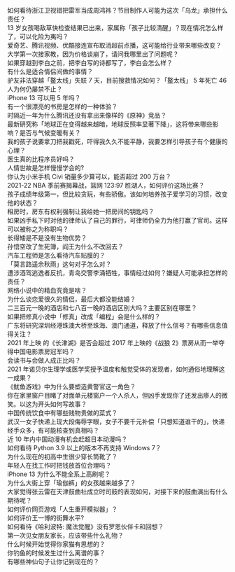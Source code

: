 如何看待浙江卫视错把雷军当成周鸿祎？节目制作人可能为这次「乌龙」承担什么责任？  
13 岁女孩喝敌草快检查结果已出来，家属称「孩子比较清醒」？现在情况怎么样了，可以化险为夷吗？  
爱奇艺、腾讯视频、优酷接连宣布取消超前点播，这可能给行业带来哪些改变？  
大学第一次接家教，因为价格谈崩了，请问我哪里出了问题呢？  
如果穿越到李白之前，把李白写的诗都写了，李白会怎么样？  
有什么是适合情侣间做的事情？  
驴友非法穿越「鳌太线」失联 7 天，目前搜救情况如何？「鳌太线」 5 年死亡 46 人为何仍屡禁不止？  
iPhone 13 可以用 5 年吗？  
有一个很漂亮的书房是怎样的一种体验？  
时隔近一年为什么腾讯还没有拿出来像样的《原神》竞品？  
最新研究称「地球正在变得越来越暗，地球反照率显著下降」，这将带来哪些影响？是否与气候变暖有关？  
我的孩子说要拿刀把我戳死，吓得我久久不能平静，我要怎样引导孩子有个健康的心理？  
医生真的比程序员好吗？  
人情世故是怎样慢慢学会的?  
你认为小米手机 Civi 销量多少算可以，能否超过 200 万台？  
2021-22 NBA 季前赛揭幕战，篮网 123:97 胜湖人，如何评价这场比赛？  
孩子成绩年级第一，但比较贪玩，有些骄傲。该如何培养孩子爱学习的习惯，改变他的状态？  
租房时，房东有权利强制让我给她一把房间的钥匙吗？  
如果凶手私下时对他的律师认了自己的罪行，可律师仍全力为他打赢了官司。这样可以被称之为称职吗？  
长得矮是不是没有生物优势？  
孙悟空改了生死簿，阎王为什么不改回去？  
汽车工程师是怎么看待汽车贴膜的？  
「莫言路遥余秋雨」这句对子怎么对？  
遭涉酒驾逃逸者反抗，青岛交警李涌牺牲，事情经过如何？嫌疑人可能承担怎样的责任？  
网络小说中的精血究竟是啥？  
为什么谈恋爱很久的情侣，最后大都没能结婚？  
二三百元一晚的酒店和七八百一晚的酒店区别大吗？主要区别在哪里？  
如果把修真小说中「修真」改成「编程」会是什么样的？  
广东将研究深圳经港珠澳大桥至珠海、澳门通道，释放了什么信号？有哪些信息值得关注？  
2021 年上映 的《长津湖》是否会超过 2017 年上映的《战狼 2》票房从而一举夺得中国电影票房冠军吗？  
会读书与会做人成正比吗？  
2021 年诺贝尔生理学或医学奖授予温度和触觉受体的发现者，如何通俗地理解这一成果？  
《鱿鱼游戏》中为什么要塑造黄警官这一角色？  
你在家里窗户目睹了对面单元楼窗户一个人杀人，但凶手发现你了还发出瘆人的微笑。以这为开头如何写故事？  
中国传统饮食中有哪些贱物贵做的菜式？  
武汉一女子快递上现大段侮辱字眼，女子不要千元补偿「只想知道谁干的」，快递经手众多，有可能核查到真相吗？  
近 10 年内中国动漫有机会赶超日本动漫吗？  
如何看待 Python 3.9 以上的版本不再支持 Windows 7？  
为什么现在的初高中生很少穿长筒靴了？  
年轻人在找工作时把钱放首位合理吗？  
iPhone 13 为什么不能全系上高刷呢？  
为什么大街上穿「瑜伽裤」的女孩越来越多了？  
大家觉得张云雷在天津鼓曲社成立时司鼓的表现如何，对接下来的鼓曲演出有什么期待呢？  
如何评价网页游戏「人生重开模拟器」？  
如何评价王一博的街舞水平?  
如何看待《哈利波特: 魔法觉醒》没有罗恩伙伴卡和回想？  
第一次见女朋友家长，应该带些什么礼物？  
什么时候开始觉得你家猫有思想的？  
你钓鱼的时候发生过什么离谱的事？  
有哪些神仙句子让你记到现在的？  
